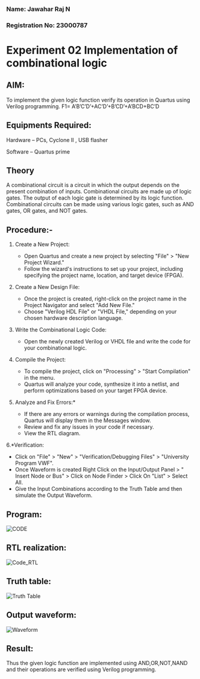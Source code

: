 ### Name: Jawahar Raj N
### Registration No: 23000787

# Experiment 02     Implementation of combinational logic



## AIM:
To implement the given logic function verify its operation in Quartus using Verilog programming.
 F1= A’B’C’D’+AC’D’+B’CD’+A’BCD+BC’D
 
 
 
## Equipments Required:
Hardware – PCs, 
Cyclone II , 
USB flasher

Software – Quartus prime


## Theory
  A combinational circuit is a circuit in which the output depends on the present combination of inputs. Combinational circuits are made up of logic gates. The output of each logic gate is determined by its logic function. Combinational circuits can be made using various logic gates, such as AND gates, OR gates, and NOT gates.

## Procedure:-
1. Create a New Project:
   - Open Quartus and create a new project by selecting "File" > "New Project Wizard."
   - Follow the wizard's instructions to set up your project, including specifying the project name, location, and target device (FPGA).

2. Create a New Design File:
   - Once the project is created, right-click on the project name in the Project Navigator and select "Add New File."
   - Choose "Verilog HDL File" or "VHDL File," depending on your chosen hardware description language.

3. Write the Combinational Logic Code:
   - Open the newly created Verilog or VHDL file and write the code for your combinational logic.
     
4. Compile the Project:
   - To compile the project, click on "Processing" > "Start Compilation" in the menu.
   - Quartus will analyze your code, synthesize it into a netlist, and perform optimizations based on your target FPGA device.

5. Analyze and Fix Errors:*
   - If there are any errors or warnings during the compilation process, Quartus will display them in the Messages window.
   - Review and fix any issues in your code if necessary.
   - View the RTL diagram.

6.*Verification:
   - Click on "File" > "New" > "Verification/Debugging Files" > "University Program VWF".
   - Once Waveform is created Right Click on the Input/Output Panel > " Insert Node or Bus" > Click on Node Finder > Click On "List" > Select All.
   - Give the Input Combinations according to the Truth Table amd then simulate the Output Waveform.


## Program:
![CODE](https://github.com/Anas536/Experiment--02-Implementation-of-combinational-logic-/assets/139841834/b6d06f31-df06-4ffb-965f-10b53edf8642)

## RTL realization:
![Code_RTL](https://github.com/Anas536/Experiment--02-Implementation-of-combinational-logic-/assets/139841834/3b9daf74-48d8-4f7c-9c3b-18305caeece7)

## Truth table:
![Truth Table](https://github.com/Anas536/Experiment--02-Implementation-of-combinational-logic-/assets/139841834/a0a15141-19ea-4f68-9251-26b28ec85cda)

## Output waveform:
![Waveform](https://github.com/Anas536/Experiment--02-Implementation-of-combinational-logic-/assets/139841834/b565d129-f8de-4d1d-b13f-7baa11248a7f)

## Result:
Thus the given logic function are implemented using AND,OR,NOT,NAND and their operations are verified using Verilog programming.
